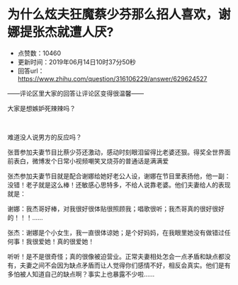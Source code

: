 # 为什么炫夫狂魔蔡少芬那么招人喜欢，谢娜提张杰就遭人厌?
- 点赞数：10460
- 更新时间：2019年06月14日10时37分50秒
- 回答url：https://www.zhihu.com/question/316106229/answer/629624527
<body>
 <p></p>
 <p data-pid="eahNQTts">——评论区里大家的回答让评论区变得很温馨——</p>
 <p data-pid="toOuyCzg">大家是想嫉妒死辣辣吗？</p>
 <p class="ztext-empty-paragraph"><br></p>
 <p data-pid="Fu_QbCrT">难道没人说男方的反应吗？</p>
 <p data-pid="ZUH7kfpB">张晋参加夫妻节目比蔡少芬还激动，感动时刻眼泪留得比老婆还狠。得奖全世界面前表白，微博发个日常小视频嘲笑叉烧芬的普通话是满满爱</p>
 <p data-pid="SNji0NMH">张杰参加夫妻节目就是配合谢娜给她好老公人设，谢娜在节目里表扬他，他一副：没错！老子就是这么棒！还敏感心思特多，不给人说靠老婆。他们夫妻给人的表现就是：</p>
 <p data-pid="GJa6x0Wu">谢娜：我杰哥好棒，对我很好很体贴很照顾我；唱歌很听；我杰哥真的很好很好的！！！……</p>
 <p data-pid="L_pIc-2e">张杰：谢娜是个小女生，我一直很体谅她；是个好妈妈，在我眼里她没有做错过任何事！我很爱她！真的很爱她！</p>
 <p data-pid="K78EHQKc">听听！是不是很奇怪；真的很像被迫营业。正常夫妻相处怎会一点矛盾和缺点都没有，夫妻之间不会因为缺点矛盾而让人觉得你们感情不好，相反会真实。他们是有多怕被人知道自己的缺点啊？事实上也暴露不少啦……</p>
</body>